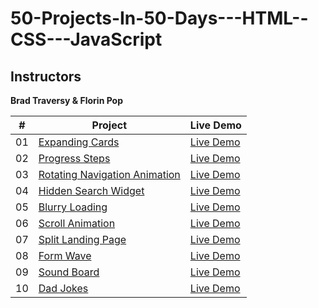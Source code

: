 # 50-Projects-In-50-Days---HTML--CSS---JavaScript

## Instructors

__Brad Traversy & Florin Pop__

|  #  | Project                                                                                                                     | Live Demo                                                                         |
| :-: | --------------------------------------------------------------------------------------------------------------------------- | --------------------------------------------------------------------------------- |
| 01  | [Expanding Cards](https://github.com/morphy80/50-Projects-In-50-Days---HTML--CSS---JavaScript/tree/main/section_2-Expanding_Cards)                             | [Live Demo](https://50projects50days.com/projects/expanding-cards/)               |
| 02  | [Progress Steps](https://github.com/morphy80/50-Projects-In-50-Days---HTML--CSS---JavaScript/tree/main/section_3-Progress_Steps)                               | [Live Demo](https://50projects50days.com/projects/progress-steps/)                |
| 03  | [Rotating Navigation Animation](https://github.com/morphy80/50-Projects-In-50-Days---HTML--CSS---JavaScript/tree/main/section_4-Rotating_Navigation)                       | [Live Demo](https://50projects50days.com/projects/rotating-navigation-animation/) |
| 04  | [Hidden Search Widget](https://github.com/morphy80/50-Projects-In-50-Days---HTML--CSS---JavaScript/tree/main/section_5_Hidden_Search_Widget)                        | [Live Demo](https://50projects50days.com/projects/hidden-search-widget/)          |
| 05  | [Blurry Loading](https://github.com/morphy80/50-Projects-In-50-Days---HTML--CSS---JavaScript/tree/main/section_6_Blurry_Loading)                       | [Live Demo](https://50projects50days.com/projects/blurry-loading/)                |
| 06  | [Scroll Animation](https://github.com/morphy80/50-Projects-In-50-Days---HTML--CSS---JavaScript/tree/main/section_7_Scroll_Animation)                           | [Live Demo](https://50projects50days.com/projects/scroll-animation/)                                     |
| 07  | [Split Landing Page](https://github.com/morphy80/50-Projects-In-50-Days---HTML--CSS---JavaScript/tree/main/section_8_Split_Landing_Page)                        | [Live Demo](https://50projects50days.com/projects/split-landing-page/)                                 |
| 08  | [Form Wave](https://github.com/morphy80/50-Projects-In-50-Days---HTML--CSS---JavaScript/tree/main/section_9_Form_Wave_Animation)                        | [Live Demo](https://50projects50days.com/projects/form-wave/)                                                   |
| 09  | [Sound Board](https://github.com/morphy80/50-Projects-In-50-Days---HTML--CSS---JavaScript/tree/main/section_10_Sound_Board)                                   | [Live Demo](https://50projects50days.com/projects/sound-board/)                      |
| 10  | [Dad Jokes](https://github.com/morphy80/50-Projects-In-50-Days---HTML--CSS---JavaScript/tree/main/section_11_Dad_Jokes)                                     | [Live Demo](https://50projects50days.com/projects/dad-jokes/)                     |
